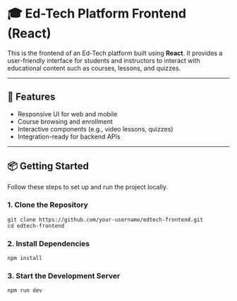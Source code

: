 # 🎓 Ed-Tech Platform Frontend (React)

This is the frontend of an Ed-Tech platform built using **React**. It provides a user-friendly interface for students and instructors to interact with educational content such as courses, lessons, and quizzes.

---

## 🚀 Features

- Responsive UI for web and mobile
- Course browsing and enrollment
- Interactive components (e.g., video lessons, quizzes)
- Integration-ready for backend APIs

---
## 📦 Getting Started

Follow these steps to set up and run the project locally.

### 1. Clone the Repository

```Terminal
git clone https://github.com/your-username/edtech-frontend.git
cd edtech-frontend
```

### 2. Install Dependencies

```Terminal
npm install
```
### 3. Start the Development Server

```Terminal
npm run dev
````



